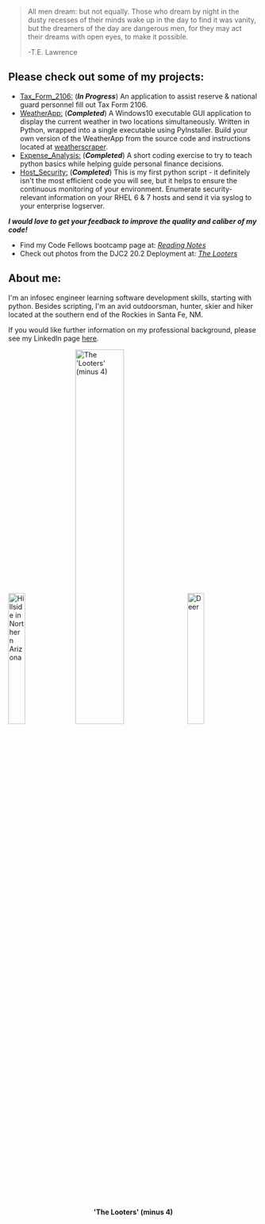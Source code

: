 
>All men dream: but not equally. 
>Those who dream by night in the dusty recesses of their minds wake up in the day to find it was vanity, 
>but the dreamers of the day are dangerous men, for they may act their dreams with open eyes, to make it possible. 
>
>-T.E. Lawrence

## Please check out some of my projects:
- [Tax_Form_2106:](https://github.com/skipmcgee/2106) (***In Progress***) An application to assist reserve & national guard personnel fill out Tax Form 2106.
- [WeatherApp:](https://skipmcgee/github.io/WeatherApp) (***Completed***) A Windows10 executable GUI application to display the current weather in two locations simultaneously. Written in Python, wrapped into a single executable using PyInstaller. Build your own version of the WeatherApp from the source code and instructions located at [weatherscraper](https://github.com/skipmcgee/weatherscraper).
- [Expense_Analysis:](https://github.com/skipmcgee/expense_impact) (***Completed***) A short coding exercise to try to teach python basics while helping guide personal finance decisions. 
- [Host_Security:](https://github.com/skipmcgee/host_security) (***Completed***) This is my first python script - it definitely isn't the most efficient code you will see, but it helps to ensure the continuous monitoring of your environment. Enumerate security-relevant information on your RHEL 6 & 7 hosts and send it via syslog to your enterprise logserver.

***I would love to get your feedback to improve the quality and caliber of my code!***

- Find my Code Fellows bootcamp page at: *[Reading Notes](https://skipmcgee.github.io/reading-notes/)*
- Check out photos from the DJC2 20.2 Deployment at: *[The Looters](https://skipmcgee.github.io/20.2_deployment/)*

## About me:

I'm an infosec engineer learning software development skills, starting with python. Besides scripting, I'm an avid outdoorsman, hunter, skier and hiker located at the southern end of the Rockies in Santa Fe, NM.

If you would like further information on my professional background, please see my LinkedIn page [here](https://in.linkedin.com/in/skip-mcgee).

<p float="middle">
  <img src="/images/hunter1.jpg" width="26%" title="Hillside in Northern Arizona" />
  <img src="/images/thelooters.jpg" width="44%" title="The 'Looters' (minus 4)" /> 
  <img src="/images/deer.jpg" width="26%" title="Deer" /> 
</p>

<p align="center">
  <b>'The Looters' (minus 4)</b><br>
  <br><br>
</p>
